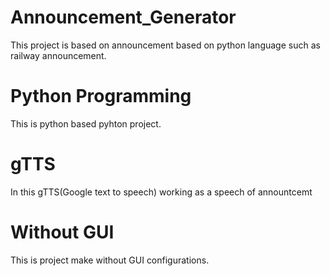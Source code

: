 # Announcement_Generator
This project is based on announcement based on python language such as railway announcement.

# Python Programming
This is python based pyhton project.

# gTTS
In this gTTS(Google text to speech) working as a speech of annountcemt

# Without GUI
This is project make without GUI configurations.
